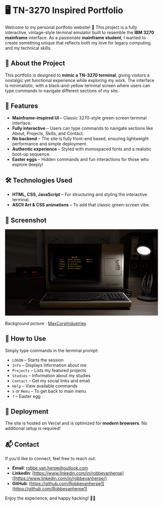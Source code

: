 # 🖥️ TN-3270 Inspired Portfolio

Welcome to my personal portfolio website! 🚀 This project is a fully interactive, vintage-style terminal emulator built to resemble the **IBM 3270 mainframe** interface. As a passionate **mainframe student**, I wanted to create something unique that reflects both my love for legacy computing and my technical skills.

## 🎯 About the Project
This portfolio is designed to **mimic a TN-3270 terminal**, giving visitors a nostalgic yet functional experience while exploring my work. The interface is minimalistic, with a black-and-yellow terminal screen where users can type commands to navigate different sections of my site.

## 🌟 Features
- **Mainframe-inspired UI** – Classic 3270-style green-screen terminal interface.
- **Fully interactive** – Users can type commands to navigate sections like About, Projects, Skills, and Contact.
- **No backend** – The site is fully front-end based, ensuring lightweight performance and simple deployment.
- **Authentic experience** – Styled with monospaced fonts and a realistic boot-up sequence.
- **Easter eggs** – Hidden commands and fun interactions for those who explore deeply!

## 🛠️ Technologies Used
- **HTML, CSS, JavaScript** – For structuring and styling the interactive terminal.
- **ASCII Art & CSS animations** – To add that classic green-screen vibe.

## 📸 Screenshot
![TN-3270 Portfolio Screenshot](backgrounds/preview.png)

Background picture : [MaxCorpIndustries](https://www.deviantart.com/maxcorpindustries/art/Vintage-Terminal-1-0-for-rainmeter-831562992)

## 🚀 How to Use
Simply type commands in the terminal prompt:
- `LOGON` – Starts the session
- `Info` – Displays information about me
- `Projects` – Lists my featured projects
- `Studies` – Information about my studies
- `Contact` – Get my social links and email
- `Help` – View available commands
- `x` or `Menu` – To get back to main menu
- `?` – Easter egg

## 📡 Deployment
The site is hosted on Vercel and is optimized for **modern browsers**. No additional setup is required!

## 📬 Contact
If you’d like to connect, feel free to reach out:
- **Email**: [robbe.van.herpe@outlook.com]([mailto:robbe.van.herpe@outlook.com)
- **LinkedIn**: [https://www.linkedin.com/in/robbevanherpe]([https://www.linkedin.com/in/robbevanherpe/)
- **GitHub**: [https://github.com/Robbevanherpe1](https://github.com/Robbevanherpe1)

Enjoy the experience, and happy hacking! 👨‍💻






